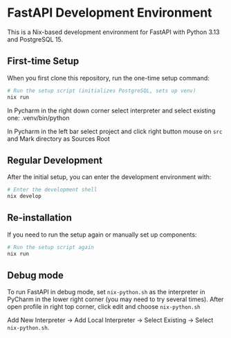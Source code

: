 # FastAPI Development Environment

This is a Nix-based development environment for FastAPI with Python 3.13 and PostgreSQL 15.

## First-time Setup

When you first clone this repository, run the one-time setup command:

```bash
# Run the setup script (initializes PostgreSQL, sets up venv)
nix run
```

In Pycharm in the right down corner select interpreter and select existing one: .venv/bin/python

In Pycharm in the left bar select project and click right button mouse on `src` and Mark directory as Sources Root

## Regular Development

After the initial setup, you can enter the development environment with:

```bash
# Enter the development shell
nix develop
```

## Re-installation

If you need to run the setup again or manually set up components:

```bash
# Run the setup script again
nix run
```

## Debug mode

To run FastAPI in debug mode, set `nix-python.sh` as the interpreter in PyCharm in the lower right corner (you may need to try several times). After open profile in right top corner, click edit and choose `nix-python.sh`

Add New Interpreter -> Add Local Interpreter -> Select Existing -> Select `nix-python.sh`.
